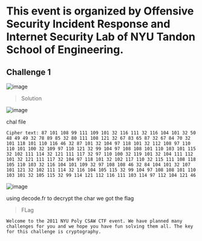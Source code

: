 # This event is organized by Offensive Security Incident Response and Internet Security Lab of NYU Tandon School of Engineering.

## Challenge 1

![image](https://github.com/user-attachments/assets/2775ba91-b922-4136-a868-187629dc2493)

>Solution

![image](https://github.com/user-attachments/assets/6eb4b008-1a7b-4a29-b038-ee4561785644)

chal file 

```
Cipher text: 87 101 108 99 111 109 101 32 116 111 32 116 104 101 32 50 48 49 49 32 78 89 85 32 80 111 108 121 32 67 83 65 87 32 67 84 70 32 101 118 101 110 116 46 32 87 101 32 104 97 118 101 32 112 108 97 110 110 101 100 32 109 97 110 121 32 99 104 97 108 108 101 110 103 101 115 32 102 111 114 32 121 111 117 32 97 110 100 32 119 101 32 104 111 112 101 32 121 111 117 32 104 97 118 101 32 102 117 110 32 115 111 108 118 105 110 103 32 116 104 101 109 32 97 108 108 46 32 84 104 101 32 107 101 121 32 102 111 114 32 116 104 105 115 32 99 104 97 108 108 101 110 103 101 32 105 115 32 99 114 121 112 116 111 103 114 97 112 104 121 46
```

![image](https://github.com/user-attachments/assets/2fb105ae-3a74-4b61-862b-0e0bbc0d9889)

using decode.fr to decrypt the char we got the flag 

>FLag

```
Welcome to the 2011 NYU Poly CSAW CTF event. We have planned many challenges for you and we hope you have fun solving them all. The key for this challenge is cryptography.
```


